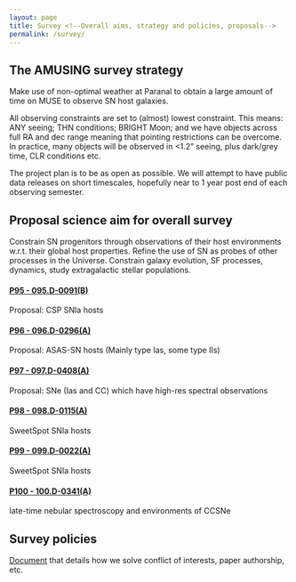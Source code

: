 ```yaml
---
layout: page
title: Survey <!--Overall aims, strategy and policies, proposals-->
permalink: /survey/
---
```


## The AMUSING survey strategy

Make use of non-optimal weather at Paranal to obtain a large amount of time on MUSE to observe SN host galaxies.

All observing constraints are set to (almost) lowest constraint. This means: ANY seeing; THN conditions; BRIGHT Moon; and we have objects across full RA and dec range meaning that pointing restrictions can be overcome. In practice, many objects will be observed in <1.2” seeing, plus dark/grey time, CLR conditions etc.

The project plan is to be as open as possible. We will attempt to have public data releases on short timescales, hopefully near to 1 year post end of each observing semester.

## Proposal science aim for overall survey

Constrain SN progenitors through observations of their host environments w.r.t. their global host properties.
Refine the use of SN as probes of other processes in the Universe.
Constrain galaxy evolution, SF processes, dynamics, study extragalactic stellar populations.

#### [P95 - 095.D-0091(B)](docs/amusing_P95.pdf)
Proposal: CSP SNIa hosts

#### [P96 - 096.D-0296(A)](docs/amusing_P96.pdf)
Proposal: ASAS-SN hosts (Mainly type Ias, some type IIs)

#### [P97 - 097.D-0408(A)](docs/amusing_P97.pdf)
Proposal: SNe (Ias and CC) which have high-res spectral observations

#### [P98 - 098.D-0115(A)](docs/amusing_P98.pdf)
SweetSpot SNIa hosts

#### [P99 - 099.D-0022(A)](docs/amusing_P99.pdf)
SweetSpot SNIa hosts

#### [P100 - 100.D-0341(A)](docs/amusing_P100.pdf)			
late-time nebular spectroscopy and environments of CCSNe


## Survey policies

[Document](docs/AMUSING_survey_policies.pdf) that details how we solve conflict of interests, paper authorship, etc.

